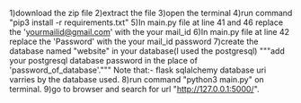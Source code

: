 1)download the zip file
2)extract the file
3)open the terminal 
4)run command "pip3 install -r requirements.txt"
5)In main.py file at line 41 and 46 replace the  'yourmailid@gmail.com' with the  your mail_id
6)In main.py file at line 42 replace the  'Password' with the your mail_id password
7)create the database named "website" in your database(I used the postgresql)
   """add your postgresql database password in the place of 'password_of_database'."""
  Note that:- flask sqlalchemy database uri varries by the database used.
8)run command "python3 main.py" on terminal.
9)go to browser and search for url "http://127.0.0.1:5000/".

